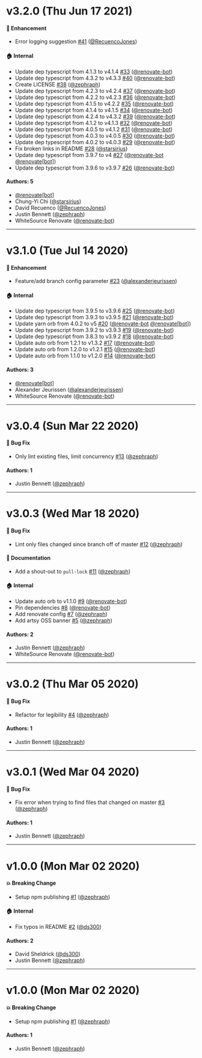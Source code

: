 # v3.2.0 (Thu Jun 17 2021)

#### 🚀  Enhancement

- Error logging suggestion [#41](https://github.com/artsy/lint-changed/pull/41) ([@RecuencoJones](https://github.com/RecuencoJones))

#### 🏠  Internal

- Update dep typescript from 4.1.3 to v4.1.4 [#33](https://github.com/artsy/lint-changed/pull/33) ([@renovate-bot](https://github.com/renovate-bot))
- Update dep typescript from 4.3.2 to v4.3.3 [#40](https://github.com/artsy/lint-changed/pull/40) ([@renovate-bot](https://github.com/renovate-bot))
- Create LICENSE [#38](https://github.com/artsy/lint-changed/pull/38) ([@zephraph](https://github.com/zephraph))
- Update dep typescript from 4.2.3 to v4.2.4 [#37](https://github.com/artsy/lint-changed/pull/37) ([@renovate-bot](https://github.com/renovate-bot))
- Update dep typescript from 4.2.2 to v4.2.3 [#36](https://github.com/artsy/lint-changed/pull/36) ([@renovate-bot](https://github.com/renovate-bot))
- Update dep typescript from 4.1.5 to v4.2.2 [#35](https://github.com/artsy/lint-changed/pull/35) ([@renovate-bot](https://github.com/renovate-bot))
- Update dep typescript from 4.1.4 to v4.1.5 [#34](https://github.com/artsy/lint-changed/pull/34) ([@renovate-bot](https://github.com/renovate-bot))
- Update dep typescript from 4.2.4 to v4.3.2 [#39](https://github.com/artsy/lint-changed/pull/39) ([@renovate-bot](https://github.com/renovate-bot))
- Update dep typescript from 4.1.2 to v4.1.3 [#32](https://github.com/artsy/lint-changed/pull/32) ([@renovate-bot](https://github.com/renovate-bot))
- Update dep typescript from 4.0.5 to v4.1.2 [#31](https://github.com/artsy/lint-changed/pull/31) ([@renovate-bot](https://github.com/renovate-bot))
- Update dep typescript from 4.0.3 to v4.0.5 [#30](https://github.com/artsy/lint-changed/pull/30) ([@renovate-bot](https://github.com/renovate-bot))
- Update dep typescript from 4.0.2 to v4.0.3 [#29](https://github.com/artsy/lint-changed/pull/29) ([@renovate-bot](https://github.com/renovate-bot))
- Fix broken links in README [#28](https://github.com/artsy/lint-changed/pull/28) ([@starsirius](https://github.com/starsirius))
- Update dep typescript from 3.9.7 to v4 [#27](https://github.com/artsy/lint-changed/pull/27) ([@renovate-bot](https://github.com/renovate-bot) [@renovate[bot]](https://github.com/renovate[bot]))
- Update dep typescript from 3.9.6 to v3.9.7 [#26](https://github.com/artsy/lint-changed/pull/26) ([@renovate-bot](https://github.com/renovate-bot))

#### Authors: 5

- [@renovate[bot]](https://github.com/renovate[bot])
- Chung-Yi Chi ([@starsirius](https://github.com/starsirius))
- David Recuenco ([@RecuencoJones](https://github.com/RecuencoJones))
- Justin Bennett ([@zephraph](https://github.com/zephraph))
- WhiteSource Renovate ([@renovate-bot](https://github.com/renovate-bot))

---

# v3.1.0 (Tue Jul 14 2020)

#### 🚀  Enhancement

- Feature/add branch config parameter [#23](https://github.com/artsy/lint-changed/pull/23) ([@alexanderjeurissen](https://github.com/alexanderjeurissen))

#### 🏠  Internal

- Update dep typescript from 3.9.5 to v3.9.6 [#25](https://github.com/artsy/lint-changed/pull/25) ([@renovate-bot](https://github.com/renovate-bot))
- Update dep typescript from 3.9.3 to v3.9.5 [#21](https://github.com/artsy/lint-changed/pull/21) ([@renovate-bot](https://github.com/renovate-bot))
- Update yarn orb from 4.0.2 to v5 [#20](https://github.com/artsy/lint-changed/pull/20) ([@renovate-bot](https://github.com/renovate-bot) [@renovate[bot]](https://github.com/renovate[bot]))
- Update dep typescript from 3.9.2 to v3.9.3 [#19](https://github.com/artsy/lint-changed/pull/19) ([@renovate-bot](https://github.com/renovate-bot))
- Update dep typescript from 3.8.3 to v3.9.2 [#18](https://github.com/artsy/lint-changed/pull/18) ([@renovate-bot](https://github.com/renovate-bot))
- Update auto orb from 1.2.1 to v1.3.2 [#17](https://github.com/artsy/lint-changed/pull/17) ([@renovate-bot](https://github.com/renovate-bot))
- Update auto orb from 1.2.0 to v1.2.1 [#15](https://github.com/artsy/lint-changed/pull/15) ([@renovate-bot](https://github.com/renovate-bot))
- Update auto orb from 1.1.0 to v1.2.0 [#14](https://github.com/artsy/lint-changed/pull/14) ([@renovate-bot](https://github.com/renovate-bot))

#### Authors: 3

- [@renovate[bot]](https://github.com/renovate[bot])
- Alexander Jeurissen ([@alexanderjeurissen](https://github.com/alexanderjeurissen))
- WhiteSource Renovate ([@renovate-bot](https://github.com/renovate-bot))

---

# v3.0.4 (Sun Mar 22 2020)

#### 🐛  Bug Fix

- Only lint existing files, limit concurrency [#13](https://github.com/artsy/lint-changed/pull/13) ([@zephraph](https://github.com/zephraph))

#### Authors: 1

- Justin Bennett ([@zephraph](https://github.com/zephraph))

---

# v3.0.3 (Wed Mar 18 2020)

#### 🐛  Bug Fix

- Lint only files changed since branch off of master [#12](https://github.com/artsy/lint-changed/pull/12) ([@zephraph](https://github.com/zephraph))

#### 📝  Documentation

- Add a shout-out to `pull-lock` [#11](https://github.com/artsy/lint-changed/pull/11) ([@zephraph](https://github.com/zephraph))

#### 🏠  Internal

- Update auto orb to v1.1.0 [#9](https://github.com/artsy/lint-changed/pull/9) ([@renovate-bot](https://github.com/renovate-bot))
- Pin dependencies [#8](https://github.com/artsy/lint-changed/pull/8) ([@renovate-bot](https://github.com/renovate-bot))
- Add renovate config [#7](https://github.com/artsy/lint-changed/pull/7) ([@zephraph](https://github.com/zephraph))
- Add artsy OSS banner [#5](https://github.com/artsy/lint-changed/pull/5) ([@zephraph](https://github.com/zephraph))

#### Authors: 2

- Justin Bennett ([@zephraph](https://github.com/zephraph))
- WhiteSource Renovate ([@renovate-bot](https://github.com/renovate-bot))

---

# v3.0.2 (Thu Mar 05 2020)

#### 🐛  Bug Fix

- Refactor for legibility [#4](https://github.com/artsy/lint-changed/pull/4) ([@zephraph](https://github.com/zephraph))

#### Authors: 1

- Justin Bennett ([@zephraph](https://github.com/zephraph))

---

# v3.0.1 (Wed Mar 04 2020)

#### 🐛  Bug Fix

- Fix error when trying to find files that changed on master [#3](https://github.com/artsy/lint-changed/pull/3) ([@zephraph](https://github.com/zephraph))

#### Authors: 1

- Justin Bennett ([@zephraph](https://github.com/zephraph))

---

# v1.0.0 (Mon Mar 02 2020)

#### 💥  Breaking Change

- Setup npm publishing [#1](https://github.com/artsy/lint-changed/pull/1) ([@zephraph](https://github.com/zephraph))

#### 🏠  Internal

- Fix typos in README [#2](https://github.com/artsy/lint-changed/pull/2) ([@ds300](https://github.com/ds300))

#### Authors: 2

- David Sheldrick ([@ds300](https://github.com/ds300))
- Justin Bennett ([@zephraph](https://github.com/zephraph))

---

# v1.0.0 (Mon Mar 02 2020)

#### 💥  Breaking Change

- Setup npm publishing [#1](https://github.com/artsy/lint-changed/pull/1) ([@zephraph](https://github.com/zephraph))

#### Authors: 1

- Justin Bennett ([@zephraph](https://github.com/zephraph))